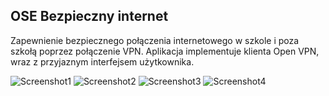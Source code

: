 ## OSE Bezpieczny internet

Zapewnienie bezpiecznego połączenia internetowego w szkole i poza szkołą poprzez połączenie VPN. Aplikacja implementuje klienta Open VPN, wraz z przyjaznym interfejsem użytkownika.

![Screenshot1](/ose_screenshot/scr_connected_frame.png?raw=true "Screenshot 1")
![Screenshot2](/ose_screenshot/scr_pinpad_frame.png?raw=true "Screenshot 2")
![Screenshot3](/ose_screenshot/scr_protected_frame.png?raw=true "Screenshot 3")
![Screenshot4](/ose_screenshot/scr_sec_dialog.png?raw=true "Screenshot 4")
